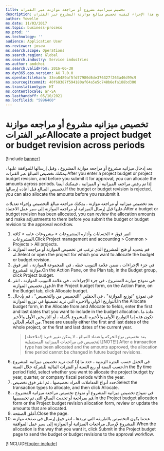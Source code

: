```yaml
---
title: تخصيص ميزانيه مشروع أو مراجعه موازنة عبر الفترات
description: يوضح هذا الإجراء كيفيه تخصيص مبالغ موازنة المشروع عبر الفترات.
author: Yowelle
ms.date: 11/03/2017
ms.topic: business-process
ms.prod: ''
ms.technology: ''
audience: Application User
ms.reviewer: josaw
ms.search.scope: Operations
ms.search.region: Global
ms.search.industry: Service industries
ms.author: andchoi
ms.search.validFrom: 2016-06-30
ms.dyn365.ops.version: AX 7.0.0
ms.openlocfilehash: 33ea8489af5fd77980d6de376327f263a46d99c9
ms.sourcegitcommit: 40f68387f594180af64a5e5c748b6efa188bd300
ms.translationtype: HT
ms.contentlocale: ar-SA
ms.lasthandoff: 05/10/2021
ms.locfileid: "5996460"
---
```

# <a name="allocate-a-project-budget-or-budget-revision-across-periods"></a><span data-ttu-id="5d309-103">تخصيص ميزانيه مشروع أو مراجعه موازنة عبر الفترات</span><span class="sxs-lookup"><span data-stu-id="5d309-103">Allocate a project budget or budget revision across periods</span></span>

[!include [banner](../../includes/banner.md)]

<span data-ttu-id="5d309-104">بعد إدخال ميزانيه مشروع أو مراجعه موازنة المشروع ، وقبل إرسالها للموافقة عليها ، يمكنك تخصيص المبالغ عبر الفترات.</span><span class="sxs-lookup"><span data-stu-id="5d309-104">After you enter a project budget or project budget revision, and before you submit it for approval, you can allocate the amounts across periods.</span></span> <span data-ttu-id="5d309-105">إذا تم رفض مراجعه الميزانية أو الميزانية ، فيمكنك أيضا تخصيص المبالغ قبل أعاده إرسالها.</span><span class="sxs-lookup"><span data-stu-id="5d309-105">If the budget or budget revision is rejected, you can also allocate the amounts before you resubmit it.</span></span> 

<span data-ttu-id="5d309-106">بعد تخصيص ميزانيه أو مراجعه موازنة ، يمكنك مراجعه مبالغ التخصيص وإجراء تعديلات عليها قبل إرسال الميزانية أو مراجعه الموازنة إلى سير عمل الاعتماد.</span><span class="sxs-lookup"><span data-stu-id="5d309-106">After a budget or budget revision has been allocated, you can review the allocation amounts and make adjustments to them before you submit the budget or budget revision to the approval workflow.</span></span> 

1. <span data-ttu-id="5d309-107">انقر فوق > الحسابات وأداره المشروعات > مشروعات عامه > كافة المشروعات.</span><span class="sxs-lookup"><span data-stu-id="5d309-107">Click Project management and accounting > Common > Projects > All projects.</span></span> 
2. <span data-ttu-id="5d309-108">قم بتحديد أو فتح المشروع الذي ترغب في تخصيص الموازنة أو مراجعه الموازنة له.</span><span class="sxs-lookup"><span data-stu-id="5d309-108">Select or open the project for which you want to allocate the budget or budget revision.</span></span> 
3. <span data-ttu-id="5d309-109">في جزء الإجراءات ، ضمن علامة التبويب خطه ، في المجموعة الموازنة ، انقر فوق موازنة المشروع.</span><span class="sxs-lookup"><span data-stu-id="5d309-109">On the Action Pane, on the Plan tab, in the Budget group, click Project budget.</span></span> 
4. <span data-ttu-id="5d309-110">في نموذج موازنة المشروع ، في جزء الإجراءات ، في علامة التبويب الموازنة ، انقر فوق تخصيص الموازنة.</span><span class="sxs-lookup"><span data-stu-id="5d309-110">In the Project budget form, on the Action Pane, on the Budget tab, click Allocate budget.</span></span> 
5. <span data-ttu-id="5d309-111">في نموذج "توزيع الموازنة" ، في الحقلين "التخصيص من والتخصيص" ، قم بإدخال التواريخ الاولي والاخيره التي تريد تضمينها في توزيع الموازنة.</span><span class="sxs-lookup"><span data-stu-id="5d309-111">In the Allocate budget form, in the Allocate from and Allocate to fields, enter the first and last dates that you want to include in the budget allocation.</span></span> <span data-ttu-id="5d309-112">عادة ما تكون هذه إما التواريخ الأولى والأخيرة للمشروع بأكمله ، أو التاريخين الأول والأخير من العام الحالي.</span><span class="sxs-lookup"><span data-stu-id="5d309-112">These are usually either the first and last dates of the whole project, or the first and last dates of the current year.</span></span>  
   > <span data-ttu-id="5d309-113">[ملاحظة!] بعد تخصيص نوع الحركة واعتماد المبالغ ، لا يمكن تغيير فترة التخصيص في مراجعات الميزانية المستقبلية.</span><span class="sxs-lookup"><span data-stu-id="5d309-113">[NOTE!] After a transaction type has been allocated and the amounts approved, the allocation time period cannot be changed in future budget revisions.</span></span> 
6. <span data-ttu-id="5d309-114">في الحقل حسب الفترة الزمنية ، حدد ما إذا كنت تريد تخصيص ميزانية المشروع حسب السنة أو ربع السنة أو الفترات المالية للشركة خلال السنة.</span><span class="sxs-lookup"><span data-stu-id="5d309-114">In the By time period field, select whether you want to allocate the project budget by year, quarter, or company fiscal periods within the year.</span></span>
7. <span data-ttu-id="5d309-115">حدد أنواع المعاملات المراد تخصيصها ، ثم انقر فوق تخصيص.</span><span class="sxs-lookup"><span data-stu-id="5d309-115">Select the transaction types to allocate, and then click Allocate.</span></span> 
8. <span data-ttu-id="5d309-116">في نموذج تخصيص ميزانية المشروع أو نموذج تخصيص مراجعة ميزانية المشروع ، قم بمراجعة أو تحديث المبالغ التي تم تخصيصها.</span><span class="sxs-lookup"><span data-stu-id="5d309-116">In the Project budget allocation form or the Project budget revision allocation form, review or update the amounts that are allocated.</span></span> 
9. <span data-ttu-id="5d309-117">أغلق الصفحة.</span><span class="sxs-lookup"><span data-stu-id="5d309-117">Close the page.</span></span>
10. <span data-ttu-id="5d309-118">عندما يكون التخصيص بالطريقة التي تريدها ، انقر فوق إرسال في صفحة موازنة المشروع لإرسال مراجعات الميزانية أو الموازنة إلى سير عمل الموافقة.</span><span class="sxs-lookup"><span data-stu-id="5d309-118">When the allocation is the way that you want it, click Submit in the Project budget page to send the budget or budget revisions to the approval workflow.</span></span>  




[!INCLUDE[footer-include](../../includes/footer-banner.md)]